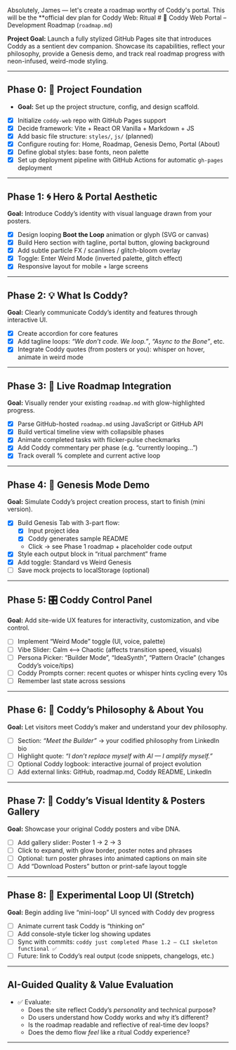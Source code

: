 Absolutely, James — let's create a roadmap worthy of Coddy's portal. This will be the **official dev plan for Coddy Web: Ritual # 📡 Coddy Web Portal – Development Roadmap (`roadmap.md`)

**Project Goal:** Launch a fully stylized GitHub Pages site that introduces Coddy as a sentient dev companion. Showcase its capabilities, reflect your philosophy, provide a Genesis demo, and track real roadmap progress with neon-infused, weird-mode styling.

---

## Phase 0: 🌱 Project Foundation

- **Goal:** Set up the project structure, config, and design scaffold.

- [x] Initialize `coddy-web` repo with GitHub Pages support
- [x] Decide framework: Vite + React OR Vanilla + Markdown + JS
- [x] Add basic file structure: `styles/`, `js/` (planned)
- [x] Configure routing for: Home, Roadmap, Genesis Demo, Portal (About)
- [x] Define global styles: base fonts, neon palette
- [x] Set up deployment pipeline with GitHub Actions for automatic `gh-pages` deployment

---

## Phase 1: 🌀 Hero & Portal Aesthetic

**Goal:** Introduce Coddy’s identity with visual language drawn from your posters.

- [x] Design looping **Boot the Loop** animation or glyph (SVG or canvas)
- [x] Build Hero section with tagline, portal button, glowing background
- [x] Add subtle particle FX / scanlines / glitch-bloom overlay
- [x] Toggle: Enter Weird Mode (inverted palette, glitch effect)
- [x] Responsive layout for mobile + large screens

---

## Phase 2: 💡 What Is Coddy?

**Goal:** Clearly communicate Coddy’s identity and features through interactive UI.

- [x] Create accordion for core features
- [x] Add tagline loops: _“We don’t code. We loop.”_, _“Async to the Bone”_, etc.
- [x] Integrate Coddy quotes (from posters or you): whisper on hover, animate in weird mode

---

## Phase 3: 📜 Live Roadmap Integration

**Goal:** Visually render your existing `roadmap.md` with glow-highlighted progress.

- [x] Parse GitHub-hosted `roadmap.md` using JavaScript or GitHub API
- [x] Build vertical timeline view with collapsible phases
- [x] Animate completed tasks with flicker-pulse checkmarks
- [x] Add Coddy commentary per phase (e.g. “currently looping...”)
- [x] Track overall % complete and current active loop

---

## Phase 4: 🧬 Genesis Mode Demo

**Goal:** Simulate Coddy’s project creation process, start to finish (mini version).

- [x] Build Genesis Tab with 3-part flow:
  - [x] Input project idea
  - [x] Coddy generates sample README
  - Click → see Phase 1 roadmap + placeholder code output  
- [x] Style each output block in “ritual parchment” frame
- [x] Add toggle: Standard vs Weird Genesis
- [ ] Save mock projects to localStorage (optional)

---

## Phase 5: 🎛️ Coddy Control Panel

**Goal:** Add site-wide UX features for interactivity, customization, and vibe control.

- [ ] Implement “Weird Mode” toggle (UI, voice, palette)  
- [ ] Vibe Slider: Calm <--> Chaotic (affects transition speed, visuals)  
- [ ] Persona Picker: “Builder Mode”, “IdeaSynth”, “Pattern Oracle” (changes Coddy’s voice/tips)  
- [ ] Coddy Prompts corner: recent quotes or whisper hints cycling every 10s  
- [ ] Remember last state across sessions

---

## Phase 6: 🧠 Coddy’s Philosophy & About You

**Goal:** Let visitors meet Coddy’s maker and understand your dev philosophy.

- [ ] Section: _“Meet the Builder”_ → your codified philosophy from LinkedIn bio  
- [ ] Highlight quote: _“I don’t replace myself with AI — I amplify myself.”_  
- [ ] Optional Coddy logbook: interactive journal of project evolution  
- [ ] Add external links: GitHub, roadmap.md, Coddy README, LinkedIn

---

## Phase 7: 🎨 Coddy’s Visual Identity & Posters Gallery

**Goal:** Showcase your original Coddy posters and vibe DNA.

- [ ] Add gallery slider: Poster 1 → 2 → 3  
- [ ] Click to expand, with glow border, poster notes and phrases  
- [ ] Optional: turn poster phrases into animated captions on main site  
- [ ] Add “Download Posters” button or print-safe layout toggle

---

## Phase 8: 🔁 Experimental Loop UI (Stretch)

**Goal:** Begin adding live “mini-loop” UI synced with Coddy dev progress

- [ ] Animate current task Coddy is “thinking on”  
- [ ] Add console-style ticker log showing updates  
- [ ] Sync with commits: `coddy just completed Phase 1.2 – CLI skeleton functional ✅`  
- [ ] Future: link to Coddy’s real output (code snippets, changelogs, etc.)

---

## AI-Guided Quality & Value Evaluation

- ✅ Evaluate:
  - Does the site reflect Coddy’s *personality* and technical purpose?
  - Do users understand how Coddy works and why it’s different?
  - Is the roadmap readable and reflective of real-time dev loops?
  - Does the demo flow *feel* like a ritual Coddy experience?

---